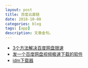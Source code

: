 ```yaml
---
layout: post
title: 百度云直链
date: 2018-10-08
categories: blog
tags: [app]
description: 文章金句。
---
```


- [3个方法解决百度网盘限速](https://www.runningcheese.com/baiduyun)
- [发一个百度网盘视频极速下载的软件](http://www.lukou.com/userfeed/11324158)
- [idm下载器](http://www.33lc.com/soft/3311.html)
